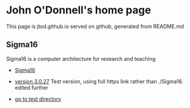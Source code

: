 # John O'Donnell's home page

This page is jtod.github.io served on github, generated from README.md

## Sigma16

Sigma16 is a computer architecture for research and teaching

* [Sigma16](https://jtod.github.io/Sigma16)

* [version 3.0.27](https://jtod.github.io/Sigma16/releases/Sigma16-3.0.27/index.html)
  Test version, using full https link rather than ./Sigma16. edited further
  
* [go to test directory](./testdir/index.html)
  
  
  

